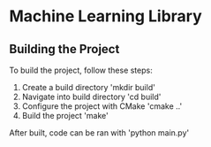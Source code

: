 # Machine Learning Library
 
## Building the Project
To build the project, follow these steps:
1. Create a build directory
'mkdir build'
2. Navigate into build directory
'cd build'
3. Configure the project with CMake
'cmake ..'
4. Build the project
'make'

After built, code can be ran with
'python main.py'